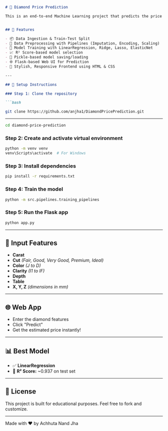 ```markdown
# 💎 Diamond Price Prediction

This is an end-to-end Machine Learning project that predicts the price of a diamond based on features such as carat, cut, color, clarity, depth, and dimensions. It includes data preprocessing, model training, evaluation, and deployment via a Flask-based web app.


## 🚀 Features

- 📦 Data Ingestion & Train-Test Split
- 🧹 Data Preprocessing with Pipelines (Imputation, Encoding, Scaling)
- 🤖 Model Training with LinearRegression, Ridge, Lasso, ElasticNet
- 📈 R² Score-based model selection
- 💾 Pickle-based model saving/loading
- 🌐 Flask-based Web UI for Prediction
- 🎨 Stylish, Responsive Frontend using HTML & CSS

---

## 🔧 Setup Instructions

### Step 1: Clone the repository

```bash

git clone https://github.com/anjha1/DiamondPricePrediction.git

```
---

```bash
cd diamond-price-prediction
````

### Step 2: Create and activate virtual environment

```bash
python -m venv venv
venv\Scripts\activate  # For Windows
```

### Step 3: Install dependencies

```bash
pip install -r requirements.txt
```

### Step 4: Train the model

```bash
python -m src.pipelines.training_pipelines
```

### Step 5: Run the Flask app

```bash
python app.py
```

---

## 🧪 Input Features

* **Carat**
* **Cut** *(Fair, Good, Very Good, Premium, Ideal)*
* **Color** *(J to D)*
* **Clarity** *(I1 to IF)*
* **Depth**
* **Table**
* **X, Y, Z** *(dimensions in mm)*

---

## 🌐 Web App

* Enter the diamond features
* Click "Predict"
* Get the estimated price instantly!

---

## 📊 Best Model

* ✅ **LinearRegression**
* 🎯 **R² Score:** \~0.937 on test set

---

## 📄 License

This project is built for educational purposes.
Feel free to fork and customize.

---

Made with ❤️ by Achhuta Nand Jha


